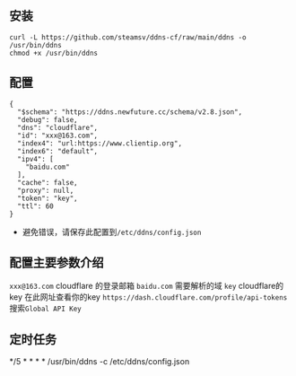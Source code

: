## 安装
```
curl -L https://github.com/steamsv/ddns-cf/raw/main/ddns -o /usr/bin/ddns
chmod +x /usr/bin/ddns
```

## 配置
```
{
  "$schema": "https://ddns.newfuture.cc/schema/v2.8.json",
  "debug": false,
  "dns": "cloudflare",
  "id": "xxx@163.com",
  "index4": "url:https://www.clientip.org",
  "index6": "default",
  "ipv4": [
    "baidu.com"
  ],
  "cache": false,
  "proxy": null,
  "token": "key",
  "ttl": 60
}
```

- 避免错误，请保存此配置到`/etc/ddns/config.json`

## 配置主要参数介绍

`xxx@163.com` cloudflare 的登录邮箱
`baidu.com`   需要解析的域
`key` cloudflare的key
在此网址查看你的key `https://dash.cloudflare.com/profile/api-tokens` 搜索`Global API Key`

## 定时任务

*/5 * * * * /usr/bin/ddns -c /etc/ddns/config.json
